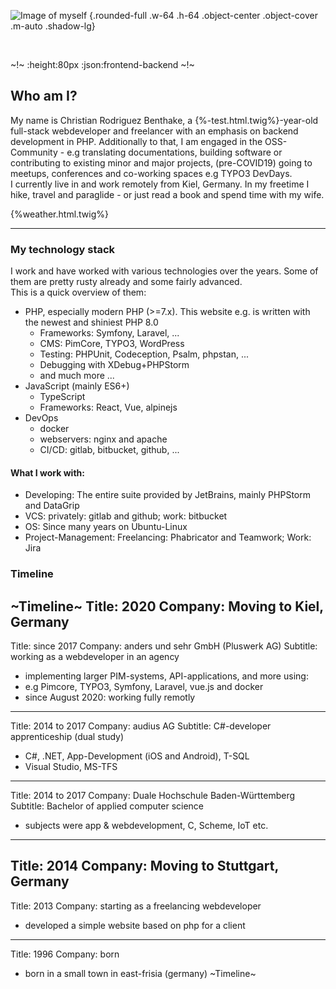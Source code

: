 ![Image of myself](build/images/IMG_5233.JPG) {.rounded-full .w-64 .h-64 .object-center .object-cover .m-auto .shadow-lg}

<br />

~!~
:height:80px
:json:frontend-backend
~!~

## Who am I?

My name is Christian Rodriguez Benthake, a {%-test.html.twig%}-year-old full-stack webdeveloper and freelancer with an emphasis on backend development in PHP. 
Additionally to that, I am engaged in the OSS-Community - e.g translating documentations, building software or contributing to existing minor and major projects, (pre-COVID19) going to meetups, conferences and co-working spaces e.g TYPO3 DevDays.<br />
I currently live in and work remotely from Kiel, Germany. In my freetime I hike, travel and paraglide - or just read a book and spend time with my wife.
<br />

{%weather.html.twig%}

--------------------------------

### My technology stack

I work and have worked with various technologies over the years. Some of them are pretty rusty already and some fairly advanced.  
This is a quick overview of them:

- PHP, especially modern PHP (>=7.x). This website e.g. is written with the newest and shiniest PHP 8.0
  - Frameworks: Symfony, Laravel, ...
  - CMS: PimCore, TYPO3, WordPress
  - Testing: PHPUnit, Codeception, Psalm, phpstan, ...
  - Debugging with XDebug+PHPStorm
  - and much more ...
- JavaScript (mainly ES6+)
  - TypeScript
  - Frameworks: React, Vue, alpinejs
- DevOps
  - docker
  - webservers: nginx and apache
  - CI/CD: gitlab, bitbucket, github, ... 
  
#### What I work with:

- Developing: The entire suite provided by JetBrains, mainly PHPStorm and DataGrip
- VCS: privately: gitlab and github; work: bitbucket
- OS: Since many years on Ubuntu-Linux
- Project-Management: Freelancing: Phabricator and Teamwork; Work: Jira

### Timeline

~Timeline~
Title: 2020
Company: Moving to Kiel, Germany
---
Title: since 2017
Company: anders und sehr GmbH (Pluswerk AG)
Subtitle: working as a webdeveloper in an agency
- implementing larger PIM-systems, API-applications, and more using:
- e.g Pimcore, TYPO3, Symfony, Laravel, vue.js and docker
- since August 2020: working fully remotly
---
Title: 2014 to 2017
Company: audius AG
Subtitle: C#-developer apprenticeship (dual study)
- C#, .NET, App-Development (iOS and Android), T-SQL
- Visual Studio, MS-TFS
---
Title: 2014 to 2017
Company: Duale Hochschule Baden-Württemberg
Subtitle: Bachelor of applied computer science
- subjects were app & webdevelopment, C, Scheme, IoT etc.
---
Title: 2014
Company: Moving to Stuttgart, Germany
---
Title: 2013
Company: starting as a freelancing webdeveloper
- developed a simple website based on php for a client
---
Title: 1996
Company: born
- born in a small town in east-frisia (germany)
~Timeline~

